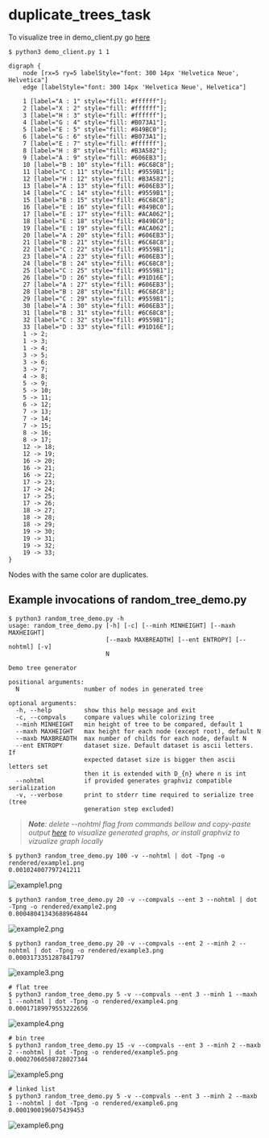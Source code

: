# duplicate_trees_task

To visualize tree in demo_client.py
go [here](http://cpettitt.github.io/project/dagre-d3/latest/demo/interactive-demo.html)
```
$ python3 demo_client.py 1 1

digraph {
    node [rx=5 ry=5 labelStyle="font: 300 14px 'Helvetica Neue', Helvetica"]
    edge [labelStyle="font: 300 14px 'Helvetica Neue', Helvetica"]

	1 [label="A : 1" style="fill: #ffffff"];
	2 [label="X : 2" style="fill: #ffffff"];
	3 [label="H : 3" style="fill: #ffffff"];
	4 [label="G : 4" style="fill: #B073A1"];
	5 [label="E : 5" style="fill: #849BC0"];
	6 [label="G : 6" style="fill: #B073A1"];
	7 [label="E : 7" style="fill: #ffffff"];
	8 [label="H : 8" style="fill: #B3A582"];
	9 [label="A : 9" style="fill: #606EB3"];
	10 [label="B : 10" style="fill: #6C68C8"];
	11 [label="C : 11" style="fill: #9559B1"];
	12 [label="H : 12" style="fill: #B3A582"];
	13 [label="A : 13" style="fill: #606EB3"];
	14 [label="C : 14" style="fill: #9559B1"];
	15 [label="B : 15" style="fill: #6C68C8"];
	16 [label="E : 16" style="fill: #849BC0"];
	17 [label="E : 17" style="fill: #ACA062"];
	18 [label="E : 18" style="fill: #849BC0"];
	19 [label="E : 19" style="fill: #ACA062"];
	20 [label="A : 20" style="fill: #606EB3"];
	21 [label="B : 21" style="fill: #6C68C8"];
	22 [label="C : 22" style="fill: #9559B1"];
	23 [label="A : 23" style="fill: #606EB3"];
	24 [label="B : 24" style="fill: #6C68C8"];
	25 [label="C : 25" style="fill: #9559B1"];
	26 [label="D : 26" style="fill: #91D16E"];
	27 [label="A : 27" style="fill: #606EB3"];
	28 [label="B : 28" style="fill: #6C68C8"];
	29 [label="C : 29" style="fill: #9559B1"];
	30 [label="A : 30" style="fill: #606EB3"];
	31 [label="B : 31" style="fill: #6C68C8"];
	32 [label="C : 32" style="fill: #9559B1"];
	33 [label="D : 33" style="fill: #91D16E"];
	1 -> 2;
	1 -> 3;
	1 -> 4;
	3 -> 5;
	3 -> 6;
	3 -> 7;
	4 -> 8;
	5 -> 9;
	5 -> 10;
	5 -> 11;
	6 -> 12;
	7 -> 13;
	7 -> 14;
	7 -> 15;
	8 -> 16;
	8 -> 17;
	12 -> 18;
	12 -> 19;
	16 -> 20;
	16 -> 21;
	16 -> 22;
	17 -> 23;
	17 -> 24;
	17 -> 25;
	17 -> 26;
	18 -> 27;
	18 -> 28;
	18 -> 29;
	19 -> 30;
	19 -> 31;
	19 -> 32;
	19 -> 33;
}
```
Nodes with the same color are duplicates.

## Example invocations of random_tree_demo.py
```
$ python3 random_tree_demo.py -h        
usage: random_tree_demo.py [-h] [-c] [--minh MINHEIGHT] [--maxh MAXHEIGHT]
                           [--maxb MAXBREADTH] [--ent ENTROPY] [--nohtml] [-v]
                           N

Demo tree generator

positional arguments:
  N                  number of nodes in generated tree

optional arguments:
  -h, --help         show this help message and exit
  -c, --compvals     compare values while colorizing tree
  --minh MINHEIGHT   min height of tree to be compared, default 1
  --maxh MAXHEIGHT   max height for each node (except root), default N
  --maxb MAXBREADTH  max number of childs for each node, default N
  --ent ENTROPY      dataset size. Default dataset is ascii letters. If
                     expected dataset size is bigger then ascii letters set
                     then it is extended with D_{n} where n is int
  --nohtml           if provided generates graphviz compatible serialization
  -v, --verbose      print to stderr time required to serialize tree (tree
                     generation step excluded)

```
> *__Note__: delete --nohtml flag from commands bellow and copy-paste output*
> *[here](http://cpettitt.github.io/project/dagre-d3/latest/demo/interactive-demo.html)*
> *to visualize generated graphs, or install graphviz to vizualize graph locally*
```
$ python3 random_tree_demo.py 100 -v --nohtml | dot -Tpng -o rendered/example1.png
0.001024007797241211
```
![example1.png](https://raw.githubusercontent.com/y3g0r/duplicate_trees_task/master/rendered/example1.png)

```
$ python3 random_tree_demo.py 20 -v --compvals --ent 3 --nohtml | dot -Tpng -o rendered/example2.png
0.00048041343688964844
```
![example2.png](https://raw.githubusercontent.com/y3g0r/duplicate_trees_task/master/rendered/example2.png)
```
$ python3 random_tree_demo.py 20 -v --compvals --ent 2 --minh 2 --nohtml | dot -Tpng -o rendered/example3.png
0.0003173351287841797
```
![example3.png](https://raw.githubusercontent.com/y3g0r/duplicate_trees_task/master/rendered/example3.png)
```
# flat tree
$ python3 random_tree_demo.py 5 -v --compvals --ent 3 --minh 1 --maxh 1 --nohtml | dot -Tpng -o rendered/example4.png
0.00017189979553222656
```
![example4.png](https://raw.githubusercontent.com/y3g0r/duplicate_trees_task/master/rendered/example4.png)
```
# bin tree
$ python3 random_tree_demo.py 15 -v --compvals --ent 3 --minh 2 --maxb 2 --nohtml | dot -Tpng -o rendered/example5.png
0.00027060508728027344
```
![example5.png](https://raw.githubusercontent.com/y3g0r/duplicate_trees_task/master/rendered/example5.png)
```
# linked list
$ python3 random_tree_demo.py 5 -v --compvals --ent 3 --minh 2 --maxb 1 --nohtml | dot -Tpng -o rendered/example6.png
0.0001900196075439453
```
![example6.png](https://raw.githubusercontent.com/y3g0r/duplicate_trees_task/master/rendered/example6.png)
